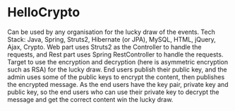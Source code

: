 # HelloCrypto
Can be used by any organisation for the lucky draw of the events. Tech Stack: Java, Spring, Struts2, Hibernate (or JPA), MySQL, HTML, jQuery, Ajax, Crypto. Web part uses Struts2 as the Controller to handle the requests, and Rest part uses Spring RestController to handle the requests. Target to use the encryption and decryption (here is asymmetric encryption such as RSA) for the lucky draw. End users publish their public key, and the admin uses some of the public keys to encrypt the content, then publishes the encrypted message. As the end users have the  key pair, private key and public key, so the end users who can use their private key to decrypt the message and get the correct content win the lucky draw.
